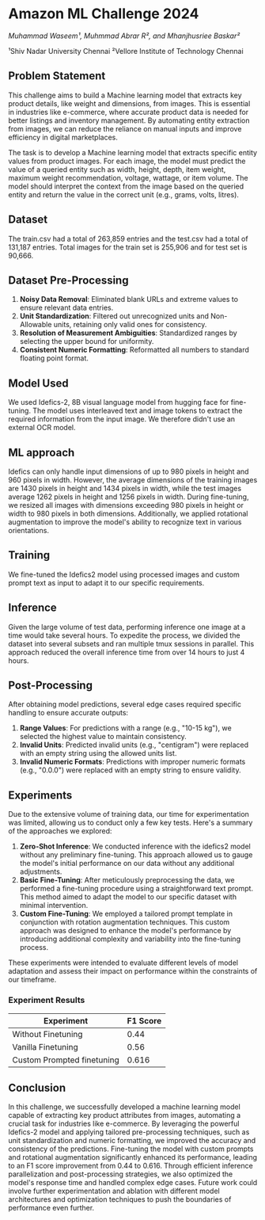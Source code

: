 # Amazon ML Challenge 2024

*Muhammad Waseem¹, Muhmmad Abrar R², and Mhanjhusriee Baskar²*

¹Shiv Nadar University Chennai
²Vellore Institute of Technology Chennai

## Problem Statement

This challenge aims to build a Machine learning model that extracts key product details, like weight and dimensions, from images. This is essential in industries like e-commerce, where accurate product data is needed for better listings and inventory management. By automating entity extraction from images, we can reduce the reliance on manual inputs and improve efficiency in digital marketplaces.

The task is to develop a Machine learning model that extracts specific entity values from product images. For each image, the model must predict the value of a queried entity such as width, height, depth, item weight, maximum weight recommendation, voltage, wattage, or item volume. The model should interpret the context from the image based on the queried entity and return the value in the correct unit (e.g., grams, volts, litres).

## Dataset

The train.csv had a total of 263,859 entries and the test.csv had a total of 131,187 entries. Total images for the train set is 255,906 and for test set is 90,666.

## Dataset Pre-Processing

1. **Noisy Data Removal**: Eliminated blank URLs and extreme values to ensure relevant data entries.
2. **Unit Standardization**: Filtered out unrecognized units and Non-Allowable units, retaining only valid ones for consistency.
3. **Resolution of Measurement Ambiguities**: Standardized ranges by selecting the upper bound for uniformity.
4. **Consistent Numeric Formatting**: Reformatted all numbers to standard floating point format.

## Model Used

We used Idefics-2, 8B visual language model from hugging face for fine-tuning. The model uses interleaved text and image tokens to extract the required information from the input image. We therefore didn't use an external OCR model.

## ML approach

Idefics can only handle input dimensions of up to 980 pixels in height and 960 pixels in width. However, the average dimensions of the training images are 1430 pixels in height and 1434 pixels in width, while the test images average 1262 pixels in height and 1256 pixels in width. During fine-tuning, we resized all images with dimensions exceeding 980 pixels in height or width to 980 pixels in both dimensions. Additionally, we applied rotational augmentation to improve the model's ability to recognize text in various orientations.

## Training

We fine-tuned the Idefics2 model using processed images and custom prompt text as input to adapt it to our specific requirements.

## Inference

Given the large volume of test data, performing inference one image at a time would take several hours. To expedite the process, we divided the dataset into several subsets and ran multiple tmux sessions in parallel. This approach reduced the overall inference time from over 14 hours to just 4 hours.

## Post-Processing

After obtaining model predictions, several edge cases required specific handling to ensure accurate outputs:

1. **Range Values**: For predictions with a range (e.g., "10-15 kg"), we selected the highest value to maintain consistency.
2. **Invalid Units**: Predicted invalid units (e.g., "centigram") were replaced with an empty string using the allowed units list.
3. **Invalid Numeric Formats**: Predictions with improper numeric formats (e.g., "0.0.0") were replaced with an empty string to ensure validity.

## Experiments

Due to the extensive volume of training data, our time for experimentation was limited, allowing us to conduct only a few key tests. Here's a summary of the approaches we explored:

1. **Zero-Shot Inference**: We conducted inference with the idefics2 model without any preliminary fine-tuning. This approach allowed us to gauge the model's initial performance on our data without any additional adjustments.
2. **Basic Fine-Tuning**: After meticulously preprocessing the data, we performed a fine-tuning procedure using a straightforward text prompt. This method aimed to adapt the model to our specific dataset with minimal intervention.
3. **Custom Fine-Tuning**: We employed a tailored prompt template in conjunction with rotation augmentation techniques. This custom approach was designed to enhance the model's performance by introducing additional complexity and variability into the fine-tuning process.

These experiments were intended to evaluate different levels of model adaptation and assess their impact on performance within the constraints of our timeframe.

### Experiment Results

| Experiment | F1 Score |
|------------|----------|
| Without Finetuning | 0.44 |
| Vanilla Finetuning | 0.56 |
| Custom Prompted finetuning | 0.616 |

## Conclusion

In this challenge, we successfully developed a machine learning model capable of extracting key product attributes from images, automating a crucial task for industries like e-commerce. By leveraging the powerful Idefics-2 model and applying tailored pre-processing techniques, such as unit standardization and numeric formatting, we improved the accuracy and consistency of the predictions. Fine-tuning the model with custom prompts and rotational augmentation significantly enhanced its performance, leading to an F1 score improvement from 0.44 to 0.616. Through efficient inference parallelization and post-processing strategies, we also optimized the model's response time and handled complex edge cases. Future work could involve further experimentation and ablation with different model architectures and optimization techniques to push the boundaries of performance even further.
